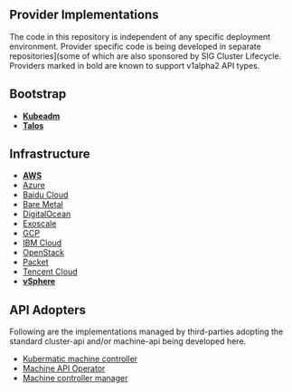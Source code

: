 ## Provider Implementations

The code in this repository is independent of any specific deployment environment.
Provider specific code is being developed in separate repositories](some of which
are also sponsored by SIG Cluster Lifecycle. Providers marked in bold are known to
support v1alpha2 API types.

## Bootstrap
- [**Kubeadm**](https://github.com/kubernetes-sigs/cluster-api-bootstrap-provider-kubeadm)
- [**Talos**](https://github.com/talos-systems/cluster-api-bootstrap-provider-talos)


## Infrastructure
- [**AWS**](https://github.com/kubernetes-sigs/cluster-api-provider-aws)
- [Azure](https://github.com/kubernetes-sigs/cluster-api-provider-azure)
- [Baidu Cloud](https://github.com/baidu/cluster-api-provider-baiducloud)
- [Bare Metal](https://github.com/metal3-io/cluster-api-provider-baremetal)
- [DigitalOcean](https://github.com/kubernetes-sigs/cluster-api-provider-digitalocean)
- [Exoscale](https://github.com/exoscale/cluster-api-provider-exoscale)
- [GCP](https://github.com/kubernetes-sigs/cluster-api-provider-gcp)
- [IBM Cloud](https://github.com/kubernetes-sigs/cluster-api-provider-ibmcloud)
- [OpenStack](https://github.com/kubernetes-sigs/cluster-api-provider-openstack)
- [Packet](https://github.com/packethost/cluster-api-provider-packet)
- [Tencent Cloud](https://github.com/TencentCloud/cluster-api-provider-tencent)
- [**vSphere**](https://github.com/kubernetes-sigs/cluster-api-provider-vsphere)

## API Adopters

Following are the implementations managed by third-parties adopting the standard cluster-api and/or machine-api being developed here.

  * [Kubermatic machine controller](https://github.com/kubermatic/machine-controller/tree/master)
  * [Machine API Operator](https://github.com/openshift/machine-api-operator/tree/master)
  * [Machine controller manager](https://github.com/gardener/machine-controller-manager/tree/cluster-api)
